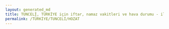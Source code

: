 ```yaml
---
layout: generated_md
title: TUNCELİ, TÜRKİYE için iftar, namaz vakitleri ve hava durumu - ilçe/eyalet seç
permalink: /TÜRKİYE/TUNCELİ/HOZAT
---
```


<script type="text/javascript">
  var country = TÜRKİYE;
  var city = TUNCELİ;
  var state = HOZAT;
  var lat = 72;
  var lon = 21;
</script>
